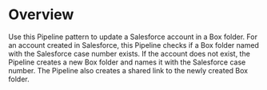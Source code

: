# Overview

Use this Pipeline pattern to update a Salesforce account in a Box folder. For an account created in Salesforce, this Pipeline checks if a Box folder named with the Salesforce case number exists. If the account does not exist, the Pipeline creates a new Box folder and names it with the Salesforce case number. The Pipeline also creates a shared link to the newly created Box folder.





